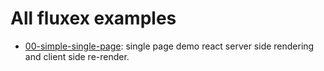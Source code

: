 All fluxex examples
===================

* <a href="00-simple-single-page">00-simple-single-page</a>: single page demo react server side rendering and client side re-render.
